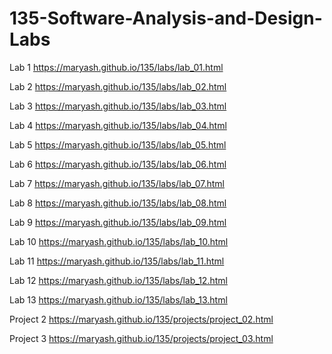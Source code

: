 # 135-Software-Analysis-and-Design-Labs

Lab 1  https://maryash.github.io/135/labs/lab_01.html

Lab 2  https://maryash.github.io/135/labs/lab_02.html

Lab 3  https://maryash.github.io/135/labs/lab_03.html

Lab 4  https://maryash.github.io/135/labs/lab_04.html

Lab 5  https://maryash.github.io/135/labs/lab_05.html

Lab 6  https://maryash.github.io/135/labs/lab_06.html

Lab 7  https://maryash.github.io/135/labs/lab_07.html

Lab 8  https://maryash.github.io/135/labs/lab_08.html

Lab 9  https://maryash.github.io/135/labs/lab_09.html

Lab 10 https://maryash.github.io/135/labs/lab_10.html

Lab 11 https://maryash.github.io/135/labs/lab_11.html

Lab 12 https://maryash.github.io/135/labs/lab_12.html

Lab 13 https://maryash.github.io/135/labs/lab_13.html

Project 2 https://maryash.github.io/135/projects/project_02.html

Project 3 https://maryash.github.io/135/projects/project_03.html
